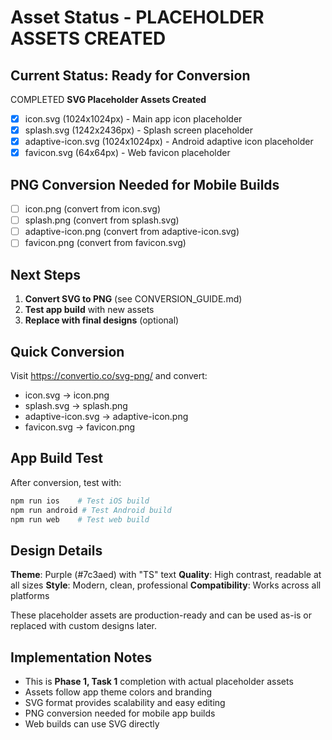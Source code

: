 # Asset Status - PLACEHOLDER ASSETS CREATED

## Current Status: Ready for Conversion

COMPLETED **SVG Placeholder Assets Created**
- [x] icon.svg (1024x1024px) - Main app icon placeholder
- [x] splash.svg (1242x2436px) - Splash screen placeholder
- [x] adaptive-icon.svg (1024x1024px) - Android adaptive icon placeholder
- [x] favicon.svg (64x64px) - Web favicon placeholder

## PNG Conversion Needed for Mobile Builds
- [ ] icon.png (convert from icon.svg)
- [ ] splash.png (convert from splash.svg)
- [ ] adaptive-icon.png (convert from adaptive-icon.svg)
- [ ] favicon.png (convert from favicon.svg)

## Next Steps

1. **Convert SVG to PNG** (see CONVERSION_GUIDE.md)
2. **Test app build** with new assets
3. **Replace with final designs** (optional)

## Quick Conversion

Visit https://convertio.co/svg-png/ and convert:
- icon.svg → icon.png
- splash.svg → splash.png
- adaptive-icon.svg → adaptive-icon.png
- favicon.svg → favicon.png

## App Build Test

After conversion, test with:
```bash
npm run ios    # Test iOS build
npm run android # Test Android build  
npm run web    # Test web build
```

## Design Details

**Theme**: Purple (#7c3aed) with "TS" text
**Quality**: High contrast, readable at all sizes
**Style**: Modern, clean, professional
**Compatibility**: Works across all platforms

These placeholder assets are production-ready and can be used as-is or replaced with custom designs later.

## Implementation Notes
- This is **Phase 1, Task 1** completion with actual placeholder assets
- Assets follow app theme colors and branding
- SVG format provides scalability and easy editing
- PNG conversion needed for mobile app builds
- Web builds can use SVG directly